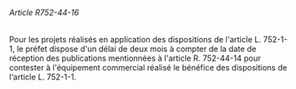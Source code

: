 ###### Article R752-44-16

Pour les projets réalisés en application des dispositions de l'article L. 752-1-1, le préfet dispose d'un délai de deux mois à compter de la date de réception des publications mentionnées à l'article R. 752-44-14 pour contester à l'équipement commercial réalisé le bénéfice des dispositions de l‘article L. 752-1-1.

